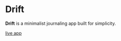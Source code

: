 # Drift
**Drift** is a minimalist journaling app built for simplicity. 

[live app](https://drift-xi.vercel.app/)